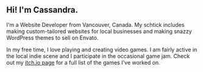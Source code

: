<h2>Hi! I'm Cassandra.</h2>
<p>I'm a Website Developer from Vancouver, Canada. My schtick includes making custom-tailored websites for local businesses and making snazzy WordPress themes to sell on Envato.</p>

<p>In my free time, I love playing and creating video games. I am fairly active in the local indie scene and I participate in the occasional game jam. Check out my <a href="https://cassandracarlos.itch.io/">itch.io page</a> for a full list of the games I've worked on.</p>
